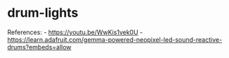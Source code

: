 # drum-lights
References:
    - https://youtu.be/WwKis1vek0U
    - https://learn.adafruit.com/gemma-powered-neopixel-led-sound-reactive-drums?embeds=allow
